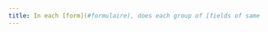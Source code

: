 ```yaml
---
title: In each [form](#formulaire), does each group of [fields of same kind](#champs-de-meme-nature) have a [legend](#legende) ?
---
```

